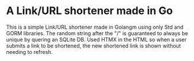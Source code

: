 <h1>A Link/URL shortener made in Go</h1>

This is a simple Link/URL shortener made in Golangm using only  Std and GORM libraries.
The random string after the "/" is guaranteed to always be unique by quering an SQLite DB.
Used HTMX in the HTML so when a user submits a link to be shortened, the new shortened link is shown without needing to refresh.
